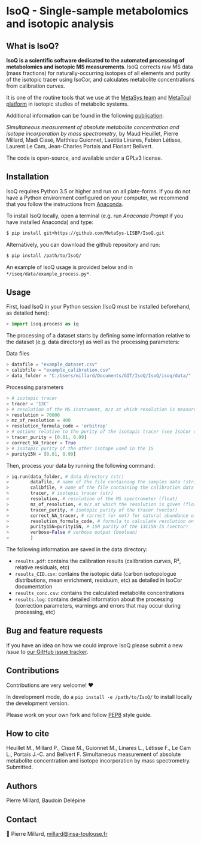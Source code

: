 # IsoQ - Single-sample metabolomics and isotopic analysis

## What is IsoQ?
**IsoQ is a scientific software dedicated to the automated processing of metabolomics and isotopic MS measurements**.
IsoQ corrects raw MS data (mass fractions) for
naturally-occurring isotopes of all elements and purity of the
isotopic tracer using IsoCor, and calculates metabolite concentrations 
from calibration curves.

It is one of the routine tools that we use at the [MetaSys team](http://www.lisbp.fr/en/research/molecular-physiology-and-metabolism/metasys.html) and [MetaToul platform](http://www.metatoul.fr) in isotopic studies of metabolic systems.

Additional information can be found in the following [publication](https://doi.org/SUBMITTED):

*Simultaneous measurement of absolute metabolite concentration and isotope incorporation by mass spectrometry*, by Maud Heuillet, Pierre Millard, Madi Cissé, Matthieu Guionnet, Laetitia Linares, Fabien Létisse, Laurent Le Cam, Jean-Charles Portais and Floriant Bellvert.


The code is open-source, and available under a GPLv3 license.

## Installation
IsoQ requires Python 3.5 or higher and run on all plate-forms. If you do not have a Python environment
configured on your computer, we recommend that you follow the instructions
from [Anaconda](https://www.anaconda.com/download/).

To install IsoQ locally, open a terminal (e.g. run *Anaconda Prompt* if you have installed Anaconda) and type:

```bash
$ pip install git+https://github.com/MetaSys-LISBP/IsoQ.git
```

Alternatively, you can download the github repository and run:

```bash
$ pip install /path/to/IsoQ/
```

An example of IsoQ usage is provided below and in `*/isoq/data/example_process.py*`.

## Usage

First, load IsoQ in your Python session (IsoQ must be installed beforehand, as detailed here):

```python
> import isoq.process as iq
```

The processing of a dataset starts by defining some information relative to the dataset (e.g. data directory) as well as the processing parameters:

Data files
```python
> datafile = "example_dataset.csv"
> calibfile = "example_calibration.csv"
> data_folder = "C:/Users/millard/Documents/GIT/IsoQ/IsoQ/isoq/data/"
```

Processing parameters
```python
> # isotopic tracer
> tracer = '13C'
> # resolution of the MS instrument, m/z at which resolution is measured, and type of instrument (see IsoCor documentation for details)
> resolution = 70000
> mz_of_resolution = 400
> resolution_formula_code = 'orbitrap'
> # options relative to the purity of the isotopic tracer (see IsoCor documentation for details)
> tracer_purity = [0.01, 0.99]
> correct_NA_tracer = True
> # isotopic purity of the other isotope used in the IS
> purity15N = [0.01, 0.99]
```

Then, process your data by running the following command:

```python
> iq.run(data_folder, # data directory (str)
>        datafile, # name of the file containing the samples data (str)
>        calibfile, # name of the file containing the calibration data (str)
>        tracer, # isotopic tracer (str)
>        resolution, # resolution of the MS spectrometer (float)
>        mz_of_resolution, # m/z at which the resolution is given (float)
>        tracer_purity, # isotopic purity of the tracer (vector)
>        correct_NA_tracer, # correct (or not) for natural abundance of the tracer element (boolean)
>        resolution_formula_code, # formula to calculate resolution on the MS instrument (str)
>        purity15N=purity15N, # 15N purity of the 13C15N-IS (vector)
>        verbose=False # verbose output (boolean)
>        )
```

The following information are saved in the data directory:

- `results.pdf`: contains the calibration results (calibration curves, R², relative residuals, etc)
- `results_CID.csv`: contains the isotopic data (carbon isotopologue distributions, mean enrichment, residuum, etc) as detailed in IsoCor documentation
- `results_conc.csv`: contains the calculated metabolite concentrations
- `results.log`: contains detailed information about the processing (correction parameters, warnings and errors that may occur during processing, etc)

## Bug and feature requests
If you have an idea on how we could improve IsoQ please submit a new *issue*
to [our GitHub issue tracker](https://github.com/MetaSys-LISBP/IsoQ/issues).

## Contributions
Contributions are very welcome! :heart:

In development mode, do a `pip install -e /path/to/IsoQ/` to install locally the development version.

Please work on your own fork and
follow [PEP8](https://www.python.org/dev/peps/pep-0008/) style guide.

## How to cite


Heuillet M., Millard P., Cissé M., Guionnet M., Linares L., Létisse F., Le Cam L., Portais J.-C. and Bellvert F. Simultaneous measurement of absolute metabolite concentration and isotope incorporation by mass spectrometry. Submitted.


## Authors
Pierre Millard, Baudoin Delépine 

## Contact
:email: Pierre Millard, millard@insa-toulouse.fr
